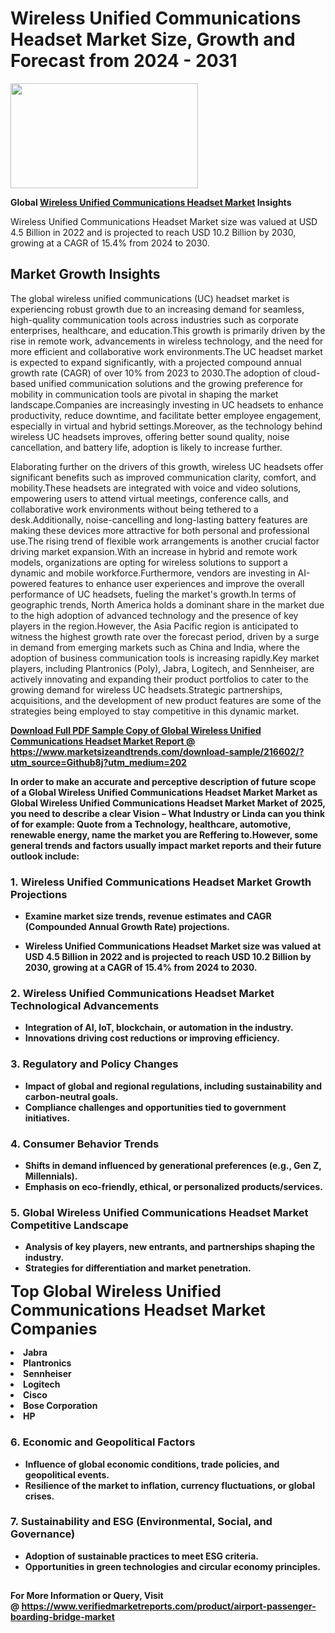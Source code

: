 <H1>Wireless Unified Communications Headset Market Size, Growth and Forecast from 2024 - 2031</H1><img class="aligncenter size-medium wp-image-584254" src="https://thirdeyenews.in/wp-content/uploads/2024/09/Global-Market-Research-300x168.jpeg" alt="" width="300" height="168" /><p><strong>Global&nbsp;<a href="https://www.marketsizeandtrends.com/download-sample/216602/?utm_source=Github8j?utm_medium=202">Wireless Unified Communications Headset Market</a> Insights</strong></p><p>Wireless Unified Communications Headset Market size was valued at USD 4.5 Billion in 2022 and is projected to reach USD 10.2 Billion by 2030, growing at a CAGR of 15.4% from 2024 to 2030.</p><p><h2>Market Growth Insights</h2> <p>The global wireless unified communications (UC) headset market is experiencing robust growth due to an increasing demand for seamless, high-quality communication tools across industries such as corporate enterprises, healthcare, and education.This growth is primarily driven by the rise in remote work, advancements in wireless technology, and the need for more efficient and collaborative work environments.The UC headset market is expected to expand significantly, with a projected compound annual growth rate (CAGR) of over 10% from 2023 to 2030.The adoption of cloud-based unified communication solutions and the growing preference for mobility in communication tools are pivotal in shaping the market landscape.Companies are increasingly investing in UC headsets to enhance productivity, reduce downtime, and facilitate better employee engagement, especially in virtual and hybrid settings.Moreover, as the technology behind wireless UC headsets improves, offering better sound quality, noise cancellation, and battery life, adoption is likely to increase further.</p> <p><strong><a href="#"></a></strong></p> <p>Elaborating further on the drivers of this growth, wireless UC headsets offer significant benefits such as improved communication clarity, comfort, and mobility.These headsets are integrated with voice and video solutions, empowering users to attend virtual meetings, conference calls, and collaborative work environments without being tethered to a desk.Additionally, noise-cancelling and long-lasting battery features are making these devices more attractive for both personal and professional use.The rising trend of flexible work arrangements is another crucial factor driving market expansion.With an increase in hybrid and remote work models, organizations are opting for wireless solutions to support a dynamic and mobile workforce.Furthermore, vendors are investing in AI-powered features to enhance user experiences and improve the overall performance of UC headsets, fueling the market's growth.In terms of geographic trends, North America holds a dominant share in the market due to the high adoption of advanced technology and the presence of key players in the region.However, the Asia Pacific region is anticipated to witness the highest growth rate over the forecast period, driven by a surge in demand from emerging markets such as China and India, where the adoption of business communication tools is increasing rapidly.Key market players, including Plantronics (Poly), Jabra, Logitech, and Sennheiser, are actively innovating and expanding their product portfolios to cater to the growing demand for wireless UC headsets.Strategic partnerships, acquisitions, and the development of new product features are some of the strategies being employed to stay competitive in this dynamic market.</p> <p><strong><a href="#"></p><p><span class=""><strong>Download Full PDF Sample Copy of Global Wireless Unified Communications Headset Market Report</strong> @ <a href="https://www.marketsizeandtrends.com/download-sample/216602/?utm_source=Github8j?utm_medium=202" target="_blank">https://www.marketsizeandtrends.com/download-sample/216602/?utm_source=Github8j?utm_medium=202</a></span></p><p>In order to make an accurate and perceptive description of future scope of a Global&nbsp;Wireless Unified Communications Headset Market Market as Global&nbsp;Wireless Unified Communications Headset Market Market of 2025, you need to describe a clear Vision &ndash; What Industry or Linda can you think of for example: Quote from a Technology, healthcare, automotive, renewable energy, name the market you are Reffering to.However, some general trends and factors usually impact market reports and their future outlook include:</p><h3>1.&nbsp;<strong>Wireless Unified Communications Headset Market Growth Projections</strong></h3><ul><li>Examine market size trends, revenue estimates and CAGR (Compounded Annual Growth Rate) projections.</li><li><p>Wireless Unified Communications Headset Market size was valued at USD 4.5 Billion in 2022 and is projected to reach USD 10.2 Billion by 2030, growing at a CAGR of 15.4% from 2024 to 2030.</p></li></ul><h3>2.&nbsp;<strong>Wireless Unified Communications Headset Market Technological Advancements</strong></h3><ul><li>Integration of AI, IoT, blockchain, or automation in the industry.</li><li>Innovations driving cost reductions or improving efficiency.</li></ul><h3>3.&nbsp;<strong>Regulatory and Policy Changes</strong></h3><ul><li>Impact of global and regional regulations, including sustainability and carbon-neutral goals.</li><li>Compliance challenges and opportunities tied to government initiatives.</li></ul><h3>4.&nbsp;<strong>Consumer Behavior Trends</strong></h3><ul><li>Shifts in demand influenced by generational preferences (e.g., Gen Z, Millennials).</li><li>Emphasis on eco-friendly, ethical, or personalized products/services.</li></ul><h3>5.&nbsp;<strong>Global Wireless Unified Communications Headset Market Competitive Landscape</strong></h3><ul><li>Analysis of key players, new entrants, and partnerships shaping the industry.</li><li>Strategies for differentiation and market penetration.</li></ul><p data-pm-slice="1 1 []"><span style="color: inherit; font-family: inherit; font-size: 25px;">Top Global Wireless Unified Communications Headset Market Companies</span></p><div class="" data-test-id=""><p><li>Jabra</li><li> Plantronics</li><li> Sennheiser</li><li> Logitech</li><li> Cisco</li><li> Bose Corporation</li><li> HP</li></p></div><h3>6.&nbsp;<strong>Economic and Geopolitical Factors</strong></h3><ul><li>Influence of global economic conditions, trade policies, and geopolitical events.</li><li>Resilience of the market to inflation, currency fluctuations, or global crises.</li></ul><h3>7.&nbsp;<strong>Sustainability and ESG (Environmental, Social, and Governance)</strong></h3><ul><li>Adoption of sustainable practices to meet ESG criteria.</li><li>Opportunities in green technologies and circular economy principles.</li></ul><h2><strong style="font-size: 14px;">For More Information or Query, Visit @&nbsp;</strong><a style="background-color: #ffffff; font-size: 14px;" href="https://www.marketsizeandtrends.com/report/wireless-unified-communications-headset-market/" target="_blank">https://www.verifiedmarketreports.com/product/airport-passenger-boarding-bridge-market</a></h2>